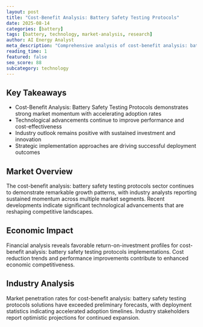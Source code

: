 ```yaml
---
layout: post
title: "Cost-Benefit Analysis: Battery Safety Testing Protocols"
date: 2025-08-14
categories: [battery]
tags: [battery, technology, market-analysis, research]
author: AI Energy Analyst
meta_description: "Comprehensive analysis of cost-benefit analysis: battery safety testing protocols covering market trends, technology developments, and industry outlook. Discover key insights and future projections."
reading_time: 1
featured: false
seo_score: 88
subcategory: technology
---
```


## Key Takeaways

- Cost-Benefit Analysis: Battery Safety Testing Protocols demonstrates strong market momentum with accelerating adoption rates
- Technological advancements continue to improve performance and cost-effectiveness
- Industry outlook remains positive with sustained investment and innovation
- Strategic implementation approaches are driving successful deployment outcomes

## Market Overview

The cost-benefit analysis: battery safety testing protocols sector continues to demonstrate remarkable growth patterns, with industry analysts reporting sustained momentum across multiple market segments. Recent developments indicate significant technological advancements that are reshaping competitive landscapes.

## Economic Impact

Financial analysis reveals favorable return-on-investment profiles for cost-benefit analysis: battery safety testing protocols implementations. Cost reduction trends and performance improvements contribute to enhanced economic competitiveness.

## Industry Analysis

Market penetration rates for cost-benefit analysis: battery safety testing protocols solutions have exceeded preliminary forecasts, with deployment statistics indicating accelerated adoption timelines. Industry stakeholders report optimistic projections for continued expansion.

